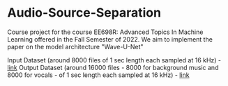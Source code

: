 # Audio-Source-Separation
Course project for the course EE698R: Advanced Topics In Machine Learning offered in the Fall Semester of 2022. We aim to implement the paper on the model architecture "Wave-U-Net"

Input Dataset (around 8000 files of 1 sec length each sampled at 16 kHz) - [link](https://drive.google.com/file/d/1hUomPJyG0d9T_xil_R4jObzCNQuBtATU/view?usp=sharing)
Output Dataset (around 16000 files - 8000 for background music and 8000 for vocals - of 1 sec length each sampled at 16 kHz) - [link](https://drive.google.com/file/d/1ttJud2MLyjmbs9nqYIAAQESKkORNAGBd/view?usp=sharing)
